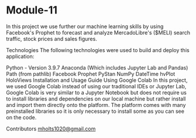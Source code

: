 # Module-11

In this project we use further our machine learning skills by using Facebook's Prophet to forecast and analyze MercadoLibre's ($MELI) search traffic, stock prices and sales figures.

Technologies
The following technologies were used to build and deploy this application:

Python - Version 3.9.7
Anaconda (Which includes Jupyter Lab and Pandas)
Path (from pathlib)
Facebook Prophet
PyStan
NumPy
DateTime
hvPlot
HoloViews
Installation and Usage Guide
Using Google Colab
In this project, we used Google Colab instead of using our traditional IDEs or Jupyter Lab, Google Colab is very similar to a Jupyter Notebook but does not require us to install libraries and dependencies on our local machine but rather install and import them directly onto the platform. The platform comes with many preinstalled libraries so it is only necessary to install some as you can see on the code.

Contributors
mholts1020@gmail.com
